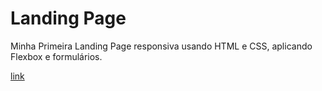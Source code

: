 # Landing Page
  Minha Primeira Landing Page responsiva usando HTML e CSS, aplicando Flexbox e formulários.
  
 [link](https://abnerdsn.github.io/landing-page/)
